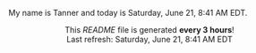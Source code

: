 My name is Tanner and today is Saturday, June 21, 8:41 AM EDT.

<p align="center">This <i>README</i> file is generated <b>every 3 hours</b>!</br>Last refresh: Saturday, June 21, 8:41 AM EDT<br /></p>
